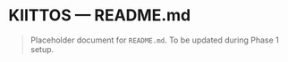# KIITTOS — README.md
> Placeholder document for `README.md`.
> To be updated during Phase 1 setup.
